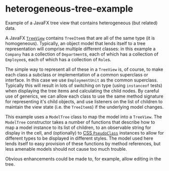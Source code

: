 # heterogeneous-tree-example
Example of a JavaFX tree view that contains heterogeneous (but related) data.

A JavaFX [`TreeView`](http://docs.oracle.com/javase/8/javafx/api/javafx/scene/control/TreeView.html) contains `TreeItem`s 
that are all of the same type (it is homogeneous). Typically, an object model that lends itself to a tree representation
will comprise multiple different classes: in this example a `Company` has a collection of `Department`s, each of which has
a collection of `Employee`s, each of which has a collection of `Role`s. 

The simple way to represent all of these in a `TreeView` is, of course, to make each class a subclass or implementation of 
a common superclass or interface. In this case we use `EmploymentUnit` as the common superclass. Typically this will result
in lots of switching on type (using `instanceof` tests) when displaying the tree items and calculating the child nodes.
By careful use of generics, we can allow each class to use the same method signature for representing it's child objects, and
use listeners on the list of children to maintain the view state (i.e. the `TreeItem`s) if the underlying model changes. 

This example uses a `ModelTree` class to map the model into a `TreeView`. The `ModelTree` constructor takes a number of functions
that describe how to map a model instance to its list of children, to an observable string for display in the cell, and (optionally)
to [CSS `PseudoClass`](http://docs.oracle.com/javase/8/javafx/api/javafx/css/PseudoClass.html) instances to allow for different
types to be displayed in different styles. The model used here lends itself to easy provision of these functions by method
references, but less amenable models should not cause too much trouble.

Obvious enhancements could be made to, for example, allow editing in the tree.
